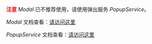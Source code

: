 <font color=red>**注意**</font> *Modal* 已不推荐使用，请使用弹出服务 *PopupService*。

*Modal* 文档查看：[请访问这里](/doc/client/common/modal/rdk_modal_old.md)

*PopupService* 文档查看：[请访问这里](/doc/client/common/popupservice/PopupService.md)
